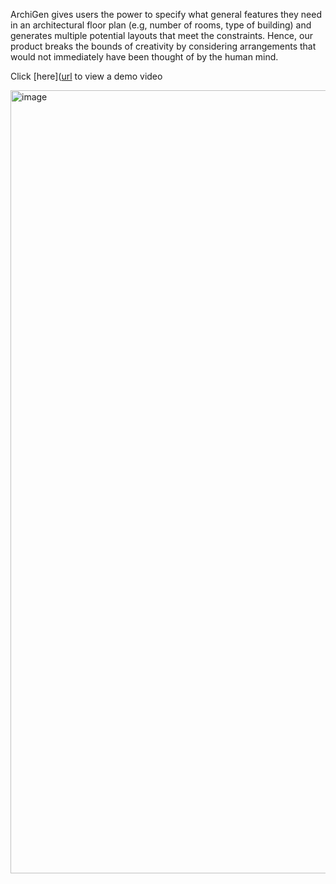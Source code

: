 ArchiGen gives users the power to specify what general features they need in an architectural floor plan (e.g, number of rooms, type of building) and generates multiple potential layouts that meet the constraints.
Hence, our product breaks the bounds of creativity by considering arrangements that would not immediately have been thought of by the human mind.

Click [here]([url](https://drive.google.com/file/d/1fJ-7t_3PTXCxVNpqUsUs1Z_qv-030-j9/view?usp=sharing
) to view a demo video

<img width="1253" alt="image" src="https://github.com/vyinkabanjo/archigen/assets/69135875/655f810e-ad18-44cc-abad-569d6530cd65">

